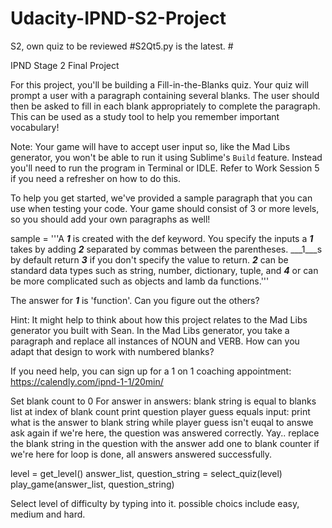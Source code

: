 # Udacity-IPND-S2-Project
S2, own quiz to be reviewed
#S2Qt5.py is the latest. #

IPND Stage 2 Final Project

For this project, you'll be building a Fill-in-the-Blanks quiz.
Your quiz will prompt a user with a paragraph containing several blanks.
The user should then be asked to fill in each blank appropriately to complete the paragraph.
This can be used as a study tool to help you remember important vocabulary!

Note: Your game will have to accept user input so, like the Mad Libs generator,
you won't be able to run it using Sublime's `Build` feature.
Instead you'll need to run the program in Terminal or IDLE.
Refer to Work Session 5 if you need a refresher on how to do this.

To help you get started, we've provided a sample paragraph that you can use when testing your code.
Your game should consist of 3 or more levels, so you should add your own paragraphs as well!

sample = '''A ___1___ is created with the def keyword. You specify the inputs a ___1___ takes by
adding ___2___ separated by commas between the parentheses. ___1___s by default return ___3___ if you
don't specify the value to return. ___2___ can be standard data types such as string, number, dictionary,
tuple, and ___4___ or can be more complicated such as objects and lamb da functions.'''

The answer for ___1___ is 'function'. Can you figure out the others?


Hint: It might help to think about how this project relates to the Mad Libs generator you built with Sean.
In the Mad Libs generator, you take a paragraph and replace all instances of NOUN and VERB.
How can you adapt that design to work with numbered blanks?

If you need help, you can sign up for a 1 on 1 coaching appointment: https://calendly.com/ipnd-1-1/20min/

Set blank count to 0
For answer in answers:
blank string is equal to blanks list at index of blank count
print question
player guess equals input: print what is the answer to blank string
while player guess isn't euqal to answe
ask again
if we're here, the question was answered correctly. Yay..
replace the blank string in the question with the answer
add one to blank counter
if we're here for loop is done, all answers answered successfully.


level = get_level()
answer_list, question_string = select_quiz(level)
play_game(answer_list, question_string)

Select level of difficulty by typing into it. possible choics include easy, medium and hard. 
